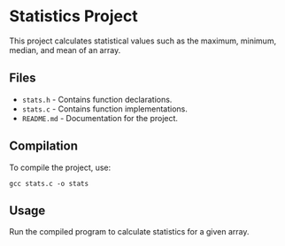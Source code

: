 # Statistics Project

This project calculates statistical values such as the maximum, minimum, median, and mean of an array.

## Files
- `stats.h` - Contains function declarations.
- `stats.c` - Contains function implementations.
- `README.md` - Documentation for the project.

## Compilation
To compile the project, use:
```
gcc stats.c -o stats
```

## Usage
Run the compiled program to calculate statistics for a given array.
